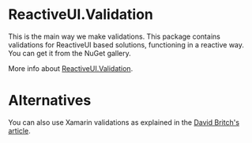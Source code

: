 # ReactiveUI.Validation

This is the main way we make validations. This package contains validations for ReactiveUI based solutions, functioning in a reactive way. You can get it from the NuGet gallery.

More info about [ReactiveUI.Validation](https://github.com/reactiveui/ReactiveUI.Validation).

# Alternatives

You can also use Xamarin validations as explained in the [David Britch's article](https://blog.xamarin.com/validation-xamarin-forms-enterprise-apps/).